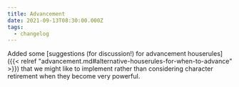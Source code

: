 ```yaml
---
title: Advancement
date: 2021-09-13T08:30:00.000Z
tags:
  - changelog
---
```


Added some [suggestions (for discussion!) for advancement houserules]({{< relref "advancement.md#alternative-houserules-for-when-to-advance" >}}) that we might like to implement rather than considering character retirement when they become very powerful.
<!--more-->